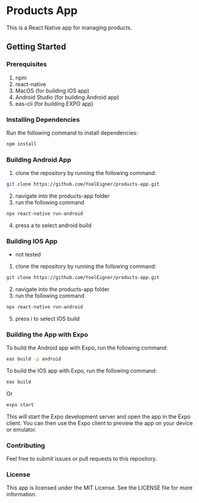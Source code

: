 # Products App
This is a React Native app for managing products.

## Getting Started
### Prerequisites
1. npm
2. react-native
3. MacOS (for building IOS app)
4. Android Studio (for building Android app)
5. eas-cli (for building EXPO app)

### Installing Dependencies
Run the following command to install dependencies:

```bash
npm install
```

### Building Android App 
1. clone the repository by running the following command:
```bash
git clone https://github.com/YoelEigner/products-app.git
```
2. navigate into the products-app folder
3. run the following command
```bash
npx react-native run-android
```
4. press a to select android build

### Building IOS App  
* not tested
1. clone the repository by running the following command:
```bash
git clone https://github.com/YoelEigner/products-app.git
```
2. navigate into the products-app folder
3. run the following command
```bash
npx react-native run-android
```
5. press i to select IOS build


### Building the App with Expo
To build the Android app with Expo, run the following command:

```bash
eas build -p android
```

To build the IOS app with Expo, run the following command:

```bash
eas build
```
Or
```bash
expo start
```
This will start the Expo development server and open the app in the Expo client. You can then use the Expo client to preview the app on your device or emulator.

### Contributing
Feel free to submit issues or pull requests to this repository.

### License
This app is licensed under the MIT License. See the LICENSE file for more information.
